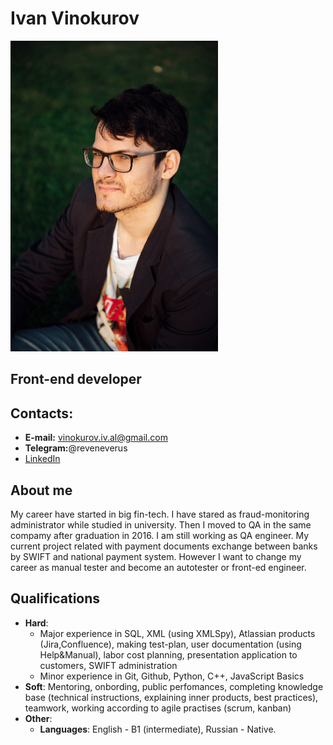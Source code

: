 # Ivan Vinokurov
![](/images/ph2.jpg)
## Front-end developer
## Contacts:
- **E-mail:** vinokurov.iv.al@gmail.com
- **Telegram:**@reveneverus
- [LinkedIn](https://www.linkedin.com/in/ivan-vinokurov-5b489a233/)
## About me
My career have started in big fin-tech. I have stared as fraud-monitoring administrator while studied in university. Then I moved to QA in the same compamy after graduation in 2016. I am still working as QA engineer. My current project related with payment documents exchange between banks by SWIFT and national payment system.  However I want to change my career as manual tester and become an autotester or front-ed engineer.
## Qualifications
- **Hard**:
    - Major experience in SQL, XML (using XMLSpy), Atlassian products (Jira,Confluence), making test-plan, user documentation (using Help&Manual), labor cost planning, presentation application to customers, SWIFT administration
    - Minor experience in Git, Github, Python, C++, JavaScript Basics  
- **Soft**: Mentoring, onbording, public perfomances, completing knowledge base (technical instructions, explaining inner products, best practices), teamwork, working according to agile practises (scrum, kanban)
- **Other**:
    - **Languages**: English - B1 (intermediate), Russian - Native.